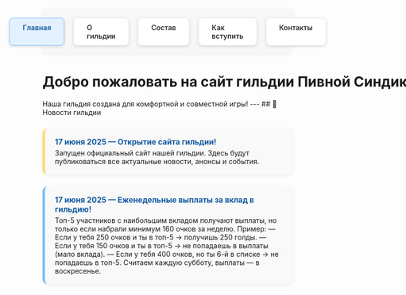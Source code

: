 <style>
.menu-nav {
  display: flex; 
  justify-content: center; 
  gap: 18px; 
  background: #f7f7f7; 
  padding: 18px 0 16px 0; 
  border-radius: 0 0 14px 14px; 
  box-shadow: 0 2px 8px #0001;
  margin-bottom: 40px;
}
.menu-btn {
  background: #fff;
  color: #2d2d2d;
  font-weight: 600;
  border-radius: 8px;
  padding: 10px 26px;
  text-decoration: none;
  transition: background 0.18s, box-shadow 0.18s, color 0.18s;
  box-shadow: 0 2px 6px #0002;
  border: 1px solid #ececec;
  display: inline-block;
}
.menu-btn:hover, .menu-btn:focus {
  background: #ffda73;
  border-color: #f3c143;
  color: #222;
  outline: none;
}
.menu-btn.active {
  background: #e3f1ff;
  border-color: #7dbdff;
  color: #145ba0;
}
.news-list {
  display: flex;
  flex-direction: column;
  gap: 24px;
  margin-top: 24px;
  max-width: 520px;
  margin-left: auto;
  margin-right: auto;
}
.news-card {
  background: #f9f9f9;
  border-left: 5px solid #ffda73;
  border-radius: 10px;
  box-shadow: 0 2px 8px #0001;
  padding: 18px 20px;
}
.news-card.blue {
  border-left: 5px solid #7dbdff;
}
.news-title {
  font-weight: 700;
  font-size: 1.1em;
  color: #145ba0;
}
</style>

<!-- Меню -->
<div class="menu-nav">
  <a href="index.md" class="menu-btn active">Главная</a>
  <a href="about.md" class="menu-btn">О гильдии</a>
  <a href="members.md" class="menu-btn">Состав</a>
  <a href="recruit.md" class="menu-btn">Как вступить</a>
  <a href="contacts.md" class="menu-btn">Контакты</a>
</div>
<h1 style="text-align:center; font-weight: bold; white-space:nowrap;">
Добро пожаловать на сайт гильдии Пивной Синдикат ArcheAge!
</h1>
Наша гильдия создана для комфортной и совместной игры!
---
## 📰 Новости гильдии

<div class="news-list">

  <!-- Новость 1 -->
  <div class="news-card">
    <div class="news-title">17 июня 2025 — Открытие сайта гильдии!</div>
    <div style="margin-top: 4px;">
      Запущен официальный сайт нашей гильдии. Здесь будут публиковаться все актуальные новости, анонсы и события.
    </div>
  </div>

  <!-- Новость 2 -->
  <div class="news-card blue">
    <div class="news-title">17 июня 2025 — Еженедельные выплаты за вклад в гильдию!</div>
    <div style="margin-top: 4px;">
      Топ-5 участников с наибольшим вкладом получают выплаты, но только если набрали минимум 160 очков за неделю.
      Пример:
— Если у тебя 250 очков и ты в топ-5 → получишь 250 голды.
— Если у тебя 150 очков и ты в топ-5  → не попадаешь в выплаты (мало вклада).
— Если у тебя 400 очков, но ты 6-й в списке → не попадаешь в топ-5.
Считаем каждую субботу, выплаты — в воскресенье.
    </div>
  </div>

</div>
